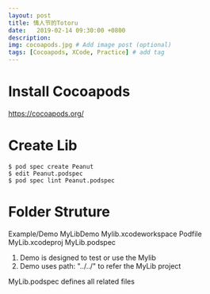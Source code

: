 ```yaml
---
layout: post
title: 情人节的Totoru
date:   2019-02-14 09:30:00 +0800
description: 
img: cocoapods.jpg # Add image post (optional)
tags: [Cocoapods, XCode, Practice] # add tag
---
```


# Install Cocoapods

https://cocoapods.org/

# Create Lib

```shell
$ pod spec create Peanut
$ edit Peanut.podspec
$ pod spec lint Peanut.podspec
```


# Folder Struture

Example/Demo
    MyLibDemo
        Mylib.xcodeworkspace
        Podfile
MyLib.xcodeproj
MyLib.podspec


1. Demo is designed to test or use the Mylib
2. Demo uses path: "../../" to refer the MyLib project

MyLib.podspec defines all related files